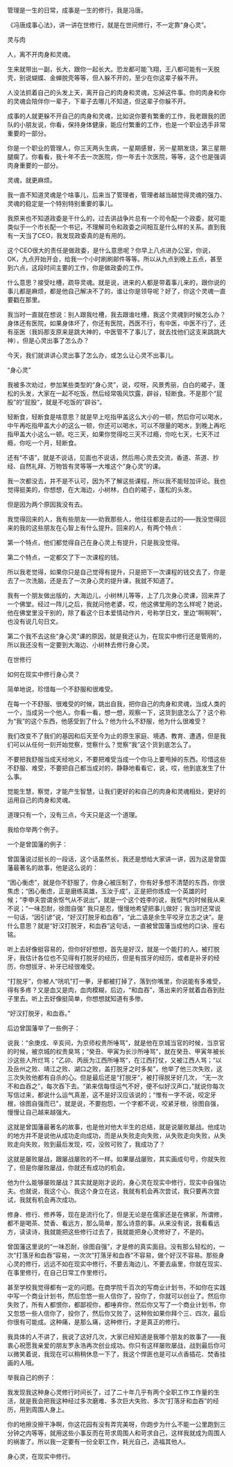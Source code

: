 管理是一生的日常，成事是一生的修行，我是冯唐。

《冯唐成事心法》，讲一讲在世修行，就是在世间修行，不一定靠“身心灵”。

灵与肉

人，离不开肉身和灵魂。

生来就带出一副，长大，跟你一起长大。恐龙都可能飞翔，王八都可能有一天脱壳，别说蝴蝶、金蝉脱壳等等，但人躲不开的，至少在你这辈子躲不开。

人没法抓着自己的头发上天，离开自己的肉身和灵魂，忘掉这件事。你的肉身和你的灵魂会陪伴你一辈子，下辈子去哪儿不知道，但这辈子你躲不开。

成事的人就更躲不开自己的肉身和灵魂，比如说你要有繁重的工作，我老跟我的团队的小朋友说，你看，保持身体健康，能应付繁重的工作，也是一个职业选手非常重要的一部分。

你是一个职业的管理人，你三天两头生病，一星期感冒，另一星期发烧，第三星期腿瘸了。你看看，我十年不去一次医院，你一年去十次医院，等等，这个也是强调肉身重要的一部分。

灵魂，就更麻烦。

我一直不知道灵魂是个啥事儿，后来当了管理者，管理者越当越觉得灵魂的强力、灵魂的稳定是一个特别特别重要的事儿。

我原来也不知道政委是干什么的，过去讲战争片总有一个司令配一个政委，就可能类似于一个市长配一个书记，不理解司令和政委之间相互是什么样的关系。直到我有一天当了CEO，我发现政委真的是有用的。

这个CEO很大的责任是做政委，是什么意思呢？你早上八点进办公室，你说，OK，九点开始开会，给我一个小时刷刷邮件等等。所以从九点到晚上五点，甚至到六点，这段时间主要的工作，你是做政委的工作。

什么意思？接受吐槽，疏导灵魂。就是说，进来的人都是带着事儿来的，跟你说的事儿都是麻烦，都是他自己解决不了的，谁让你是领导呢？好了，你这个灵魂一直要戳在那里。

我当时一直就在想说：别人跟我吐槽，我去跟谁吐槽，我这个灵魂到时候怎么办？身体还有医院，如果身体坏了，你还有医院，西医不行，有中医，中医不行了，还有巫医（我妈那支原来是跳大神的，中医管不了事儿了，就去找他们这支来跳跳大神），但是心灵出事了怎么办？

今天，我们就讲讲心灵出事了怎么办，或怎么让心灵不出事儿。

“身心灵”

我被多次劝过，参加某些类型的“身心灵”，说，哎呀，风景秀丽，白白的裙子，蓬松的头发，大家在一起不吃饭，然后经常吸风饮露，辟谷，轻断食。不是那个“屁股”的“屁股“，就是不吃饭的”辟谷“。

轻断食，轻断食是啥意思？就是早上吃指甲盖这么大小的一顿，然后你可以喝水，中午再吃指甲盖大小的这么一顿，你还可以喝水，可以不限量的喝水，到晚上再吃指甲盖大小这么一顿。吃三天，如果你觉得吃三天不过瘾，你吃七天，七天不过瘾，你吃一个月，轻断食。

还有“不语”，就是不说话，见面也不说话，然后用心灵去交流，香道、茶道、抄经、自然礼拜、万物皆有灵等等一大堆这个“身心灵”的课。

我一次都没去，并不是不认可，因为不了解这些课程，所以我不能轻加评论。我也觉得挺美的，你想想，在大海边，小树林，白白的裙子，蓬松的头发。

但是因为两个原因我没有去。

我觉得回来的人，我有些朋友——劝我那些人，他往往都是去过的——我没觉得回来的我的这些朋友在心智上有什么提升。回来的人，有两个特点：

第一个特点，他们都觉得自己在身心灵上有提升，只是我没觉得。

第二个特点，一定都交了下一次课程的钱。

所以我老觉得，如果你只是自己觉得有提升，只是把下一次课程的钱交去了，你是去了一次洗脑，还是去了一次身心灵的提升课，我就不知道了。

我有一个朋友做出版的，大海边儿，小树林儿等等，上了几次身心灵课，回来弄了一个佛堂。经过一阵儿之后，我就问他老婆，哎，他这佛堂用的怎么样呢？她说，他在佛堂里没干别的，除了看这个日本爱情动作片，号称学日文，里边“啊啊啊”，也没有说几句日文。

第二个我不去这些“身心灵”课的原因，就是我还认为，在现实中修行还是管用的，所以我还没有一定要到大海边、小树林去修行身心灵。

在世修行

如何在现实中修行身心灵？

简单地说，珍惜每一个不舒服和很难受。

在每一个不舒服、很难受的时候，跳出自我，把你自己的肉身和灵魂，当成人类的一个，当成另一个他人。你看一看，想一想，观察一下，这货到底怎么了？这个称为“我”的这个东西，他感受到了什么？他为什么不舒服，他为什么很难受？

我们改变不了我们的基因和后天至今为止的原生家庭、境遇、教育、遭遇，但是我们可以从任何一刻开始觉察，觉察什么？觉察“我”这个货到底怎么了。

不要把我舒服当成天经地义，不要把难受当成一个你马上要甩掉的东西。珍惜这些不舒服、难受，不要把自己都当成对的，静静地看看它，说，哎，他到底发生了什么事。

觉能生慧，察觉，才能产生智慧，让我们更好的和自己的肉身和灵魂相处，更好的运用自己的肉身和灵魂。

道理只有一个，没有三点，今天只是这一个道理。

我给你举两个例子。

一个是曾国藩的例子：

曾国藩说过挺长的一段话，这个话虽然长，我还是想给大家讲一讲，因为这是曾国藩最著名的故事，他是这么说的：

“困心衡虑”，就是你不舒服了，你身心被压制了，你有好多想不清楚的东西，你很焦虑；“困心衡虑，正是磨练英雄，玉汝于成”，正是把你炼成一个英雄的时候；“李申夫尝谓余怄气从不说出”，就是一个这个姓李的说，我怄气的时候我从来不说；“一味忍耐，徐图自强” 我只是忍，慢慢地希望把事儿做好；我当时还常说一句话，“因引谚”说，“好汉打脱牙和血吞”，“此二语是余生平咬牙立志之诀”。是什么意思？就是“好汉打脱牙，和血吞”这句话，一直被曾国藩当成他的口诀、座右铭。

听上去好像挺容易的，但你好好想想，首先是好汉，就是一个能打的人，被打脱牙，我估计各位也不见得有打脱牙的经历，但是有拔牙的经历，或者是补牙的经历，你想拔牙、补牙已经很难受。

“打脱牙”，你被人“咣叽”打一拳，牙都被打掉了，落到你嘴里，你说能有多难受，得有多疼？又是血又是肉，血肉模糊，后边，“和血吞”，落出来的牙就着血吞到肚子里去。听上去好像挺简单，你想想就知道有多惨。

“好汉打脱牙，和血吞。”

后边曾国藩举了一些例子：

说我：“余庚戌、辛亥间，为京师权贵所唾骂”，就是他在京城当官的时候，当京官的时候，被京城的权贵臭骂；“癸丑、甲寅为长沙所唾骂”，就在癸丑、甲寅年被长沙这些人所烂骂；“乙卯、丙辰为江西所唾骂”，在江西打仗，又被江西人骂；“以及岳州之败、靖江之败、湖口之败，盖打脱牙之时多矣”，他举了他三次失败，这三次失败他都有自杀的心。但是最后还是“打脱牙”，被打得脱牙好几次， “无一次不和血吞之”，每次吞下去。“弟来信每怪运气不好，便不似好汉声口，”就说你每次写信过来，都说什么运气真差，这不是好汉应该说的；“惟有一字不说，咬定牙根，徐图自强而已”，就是说，不要抱怨，一个字都不说，咬紧牙根，徐图自强，慢慢让自己越来越强大。

这就是曾国藩最著名的故事，也是他对他大半生的总结，就是说屡败屡战。他成功的地方并不是说他从成功走向成功，而是从失败走向失败，从失败走向失败，从失败走向失败，败到最后发现，哎，没败可败了，我成功了？

这就是屡败屡战，跟屡战屡败的不一样。如果屡战屡败，其实画成句号，你就失败了，但是你屡败屡战，你就还有成功的机会。

他为什么能够屡败屡战？其实就是刚才说的，身心灵在现实中修行，现实中自强功夫。也就说，我这个心、我这个身立在这，我就有机会再次尝试，我只要再次尝试，我就有机会再次成功。

修身、修行、修养等，现在是流行化了，但是无论是在儒家还是在佛家，所谓修，都不是喝茶、焚香、看远方，那么简单，那么诗意的事。从来没有说，我看看远方，读读诗，我就能把这些修行过去了，我就能把身心灵修好了，不是的。

曾国藩这里说的“一味忍耐，徐图自强”，才是修的真实面目。没有那么轻松的，一次“打落牙和血吞”容易，一次次“打落牙和血吞”不容易，做个好汉不容易。那些身心灵的修行，远远不如在现实中修行，不要去海边儿，不要去庙里，你就在现实、在事里修行，在自己日常工作里修行。

甚至学校我觉得都有一定的问题。在商学院千百次的写商业计划书，不如你在实践中写一个商业计划书，然后忽悠一些人信你了，投你了，你就可以创业了。然后你失败了，所有人都恨你，都鄙视你，都唾弃你，然后你又写了一个商业计划书，你又忽悠一些人信你了，投你了，然后你又败了，这种败如果你拜个三、四次，最后你很有可能成。这种痛，是那么痛，这种修行，才是真正的修行。

我具体的人不讲了，我说了这好几次，大家已经知道是我哪个朋友的故事了——我衷心祝愿我亲爱的朋友罗永浩再次创业成功。你只有这样屡败屡战，战到最后你可以微笑着说，我现在可以稍稍休息一下了，我这个悍匪也是可以点香插花、焚香挂画的人哦。

举我自己的例子：

我发现我这种身心灵修行时间长了，过了二十年几乎有两个全职工作工作量的生活，就是我会把我这种经过多次磨难、多次巨大失败、多次“打落牙和血吞”的经历，用到周围人身上。

你的地擦没擦干净啊，你这花园有没有弄完美呀，你跑步为什么不能一公里跑到三分钟之内等等，就用这些小事反而在苛求周围人和苛求自己，这样我就成为周围人的祸害了。所以我一定要有一份全职工作，耗光自己，造福其他人。

身心灵，在现实中修行。